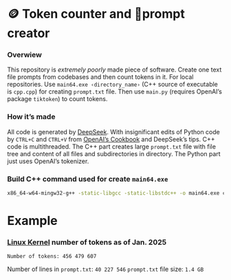 # 🪙 Token counter and 📌prompt creator
### Overwiew
This repository is *extremely poorly* made piece of software. Create one text file prompts from codebases and then count tokens in it. For local repositories. Use `main64.exe ‹directory_name›` (C++ source of executable is `cpp.cpp`) for creating `prompt.txt` file. Then use `main.py` (requires OpenAI’s package `tiktoken`) to count tokens. 

### How it’s made
All code is generated by [DeepSeek](https://chat.deepseek.com/). With insignificant edits of Python code by `CTRL+C` and `CTRL+V` from [OpenAI’s Cookbook](https://cookbook.openai.com/examples/how_to_count_tokens_with_tiktoken) and DeepSeek’s tips. C++ code is multithreaded. The C++ part creates large `prompt.txt` file with file tree and content of all files and subdirectories in directory. The Python part just uses OpenAI’s tokenizer.

### Build C++ command used for create `main64.exe`
```bash
x86_64-w64-mingw32-g++ -static-libgcc -static-libstdc++ -o main64.exe cpp.cpp
```
# Example
### [Linux Kernel](https://github.com/torvalds/linux) number of tokens as of Jan. 2025

```
Number of tokens: 456 479 607
```

Number of lines in `prompt.txt`: `40 227 546`
`prompt.txt` file size: `1.4 GB`

